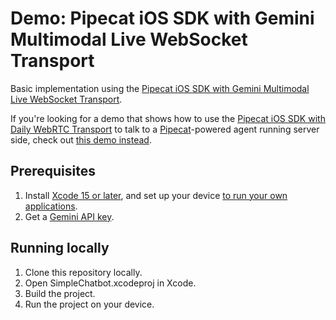 # Demo: Pipecat iOS SDK with Gemini Multimodal Live WebSocket Transport

Basic implementation using the [Pipecat iOS SDK with Gemini Multimodal Live WebSocket Transport](https://github.com/pipecat-ai/pipecat-client-ios-gemini-live-websocket).

If you're looking for a demo that shows how to use the [Pipecat iOS SDK with Daily WebRTC Transport](https://github.com/pipecat-ai/pipecat-client-ios-daily) to talk to a [Pipecat](https://github.com/pipecat-ai/pipecat)-powered agent running server side, check out [this demo instead](https://github.com/pipecat-ai/pipecat/tree/main/examples/simple-chatbot/examples/ios).

## Prerequisites

1. Install [Xcode 15 or later](https://developer.apple.com/xcode), and set up your device [to run your own applications](https://developer.apple.com/documentation/xcode/distributing-your-app-to-registered-devices).
2. Get a [Gemini API key](https://aistudio.google.com/apikey).

## Running locally

1. Clone this repository locally.
2. Open SimpleChatbot.xcodeproj in Xcode.
3. Build the project.
4. Run the project on your device.
